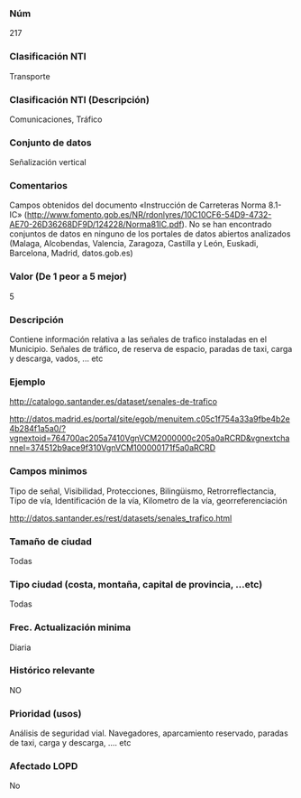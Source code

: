### Núm
217
### Clasificación NTI
Transporte
### Clasificación NTI (Descripción)
Comunicaciones, Tráfico
### Conjunto de datos
Señalización vertical
### Comentarios
Campos obtenidos del documento «Instrucción de Carreteras Norma 8.1-IC» (http://www.fomento.gob.es/NR/rdonlyres/10C10CF6-54D9-4732-AE70-26D36268DF9D/124228/Norma81IC.pdf). No se han encontrado conjuntos de datos en ninguno de los portales de datos abiertos analizados (Malaga, Alcobendas, Valencia, Zaragoza, Castilla y León, Euskadi, Barcelona, Madrid, datos.gob.es)
### Valor (De 1 peor a 5 mejor)
5
### Descripción
Contiene información relativa a las señales de trafico instaladas en el Municipio. Señales de tráfico, de reserva de espacio, paradas de taxi, carga y descarga, vados, ... etc
### Ejemplo
http://catalogo.santander.es/dataset/senales-de-trafico

http://datos.madrid.es/portal/site/egob/menuitem.c05c1f754a33a9fbe4b2e4b284f1a5a0/?vgnextoid=764700ac205a7410VgnVCM2000000c205a0aRCRD&vgnextchannel=374512b9ace9f310VgnVCM100000171f5a0aRCRD
### Campos minimos
Tipo de señal, Visibilidad, Protecciones, Bilingüismo, Retrorreflectancia, Típo de vía, Identificación de la vía, Kilometro de la vía, georreferenciación

http://datos.santander.es/rest/datasets/senales_trafico.html
### Tamaño de ciudad
Todas
### Tipo ciudad (costa, montaña, capital de provincia, …etc)
Todas
### Frec. Actualización minima
Diaria
### Histórico relevante
NO
### Prioridad (usos)
Análisis de seguridad vial. Navegadores, aparcamiento reservado, paradas de taxi, carga y descarga, .... etc
### Afectado LOPD
No
